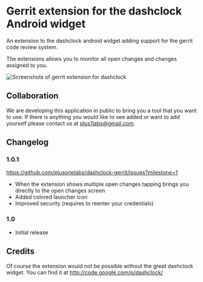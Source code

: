 # Gerrit extension for the dashclock Android widget

An extension to the dashclock android widget adding support for the gerrit code review system.

The extensions allows you to monitor all open changes and changes assigned to you.

![Screenshots of gerrit extension for dashclock](https://github.com/plusonelabs/dashclock-gerrit/raw/master/assets/screenshots/dashclock-gerrit-device.png)

## Collaboration

We are developing this application in public to bring you a tool that you want to use. If there is anything you would like to see added or want to add yourself please contact us at plus1labs@gmail.com.

## Changelog

### 1.0.1

https://github.com/plusonelabs/dashclock-gerrit/issues?milestone=1

* When the extension shows multiple open changes tapping brings you directly to the open changes screen
* Added colored launcher icon
* Improved security (requires to reenter your credentials)

### 1.0

* Initial release

## Credits

Of course the extension would not be possible without the great dashclock widget. You can find it at http://code.google.com/p/dashclock/
